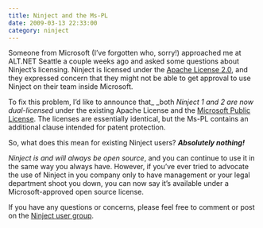 ```yaml
---
title: Ninject and the Ms-PL
date: 2009-03-13 22:33:00
category: ninject
---
```


<span class='drop-cap'>Someone</span> from Microsoft (I’ve forgotten who, sorry!) approached me at ALT.NET Seattle a couple weeks ago and asked some questions about Ninject’s licensing. Ninject is licensed under the [Apache License 2.0](http://www.opensource.org/licenses/apache2.0.php), and they expressed concern that they might not be able to get approval to use Ninject on their team inside Microsoft.

To fix this problem, I’d like to announce that_ _both _Ninject 1 and 2 are now dual-licensed_ under the existing Apache License and the [Microsoft Public License](http://www.opensource.org/licenses/ms-pl.html). The licenses are essentially identical, but the Ms-PL contains an additional clause intended for patent protection.

So, what does this mean for existing Ninject users? **_Absolutely nothing!_**

_Ninject is and will always be open source_, and you can continue to use it in the same way you always have. However, if you’ve ever tried to advocate the use of Ninject in you company only to have management or your legal department shoot you down, you can now say it’s available under a Microsoft-approved open source license.

If you have any questions or concerns, please feel free to comment or post on the [Ninject user group](http://groups.google.com/group/ninject).

